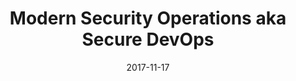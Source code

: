 ---
title: Modern Security Operations aka Secure DevOps
date: 2017-11-17
type: video
event: All Day DevOps 2017
link: https://www.youtube.com/watch?v=jgr1ZScPYcE
image: ./videos-bg.png
---